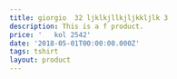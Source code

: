 ```yaml
---
title: giorgio  32 ljklkjllkjljkkljlk 3
description: This is a f product.
price: '   kol 2542'
date: '2018-05-01T00:00:00.000Z'
tags: tshirt
layout: product
---
```


